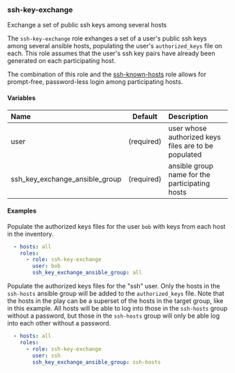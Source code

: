 
### ssh-key-exchange
Exchange a set of public ssh keys among several hosts

The `ssh-key-exchange` role exhanges a set of a user's public ssh keys among
several ansible hosts, populating the user's `authorized_keys` file on each.
This role assumes that the user's ssh key pairs have already been generated on
each participating host.

The combination of this role and the [ssh-known-hosts](ssh-known-hosts.md) role
allows for prompt-free, password-less login among participating hosts.

#### Variables

|Name                          |Default   |Description                                          |
|:-----------------------------|:--------:|:----------------------------------------------------|
|user                          |(required)|user whose authorized keys files are to be populated |
|ssh_key_exchange_ansible_group|(required)|ansible group name for the participating hosts       |

#### Examples

Populate the authorized keys files for the user `bob` with keys from each host
in the inventory.
```YAML
  - hosts: all
    roles:
      - role: ssh-key-exchange
        user: bob
        ssh_key_exchange_ansible_group: all
```

Populate the authorized keys files for the "ssh" user.  Only the hosts in the
`ssh-hosts` ansible group will be added to the `authorized_keys` file.  Note
that the hosts in the play can be a superset of the hosts in the target group,
like in this example.  All hosts will be able to log into those in the
`ssh-hosts` group without a password, but those in the `ssh-hosts` group will
only be able log into each other without a password.
```YAML
  - hosts: all
    roles:
      - role: ssh-key-exchange
        user: ssh
        ssh_key_exchange_ansible_group: ssh-hosts
```

